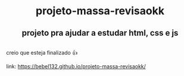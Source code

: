 
<h1 align="center">
  projeto-massa-revisaokk
</h1>
<h2 align="center">
  projeto pra ajudar a estudar html, css e js
</h2>

<p align="center">
  <img src="https://media.discordapp.net/attachments/788044457923837972/954701374837366874/unknown.png" alt="">
</p>

creio que esteja finalizado 👍

link: https://bebel132.github.io/projeto-massa-revisaokk/
